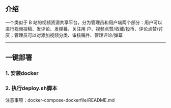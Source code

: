 ## 介绍
一个类似于 B 站的视频资源共享平台，分为管理员和用户端两个部分：用户可以进行视频投稿、发评论、发弹幕、关注用
户、视频点赞/收藏/投币、评论点赞/讨厌；管理员可以对添加视频分类、审核稿件、管理评论/弹幕

---
## 一键部署
### 1. 安装docker
### 2. 执行deploy.sh脚本
注意事项：docker-compose-dockerfile/README.md
